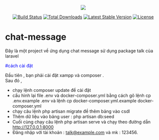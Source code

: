 <p align="center"><img src="https://laravel.com/assets/img/components/logo-laravel.svg"></p>

<p align="center">
<a href="https://travis-ci.org/laravel/framework"><img src="https://travis-ci.org/laravel/framework.svg" alt="Build Status"></a>
<a href="https://packagist.org/packages/laravel/framework"><img src="https://poser.pugx.org/laravel/framework/d/total.svg" alt="Total Downloads"></a>
<a href="https://packagist.org/packages/laravel/framework"><img src="https://poser.pugx.org/laravel/framework/v/stable.svg" alt="Latest Stable Version"></a>
<a href="https://packagist.org/packages/laravel/framework"><img src="https://poser.pugx.org/laravel/framework/license.svg" alt="License"></a>
</p>


# chat-message

Đây là một project về ứng dụng chat message sử dụng package talk của laravel 

<p style="color:blue;"> #cách cài đặt</p>

Đầu tiên , bạn phải cài đặt xampp và composer .<br>
Sau đó ,
 - chạy lệnh composer update để cài đặt 
 - cấu hình lại file .env và docker-composer.yml bằng cách gõ lệnh cp .env.example .env   và lệnh cp docker-composer.yml.example docker-composer.yml
 - chạy câu lệnh php artisan migrate đề thêm bảng vào csdl 
 - Thêm dữ liệu vào bảng user : php artisan db:seed
 - Cuối cùng chạy câu lệnh php artisan serve và chạy theo đường dẫn http://127.0.0.1:8000
 - Đăng nhập với tài khoản : talk@example.com và mk : 123456.
 
